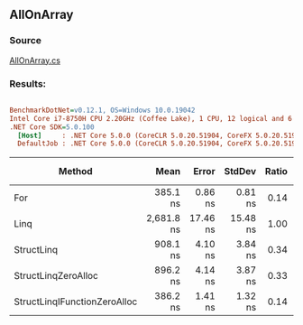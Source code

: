 ﻿## AllOnArray

### Source
[AllOnArray.cs](../../src/StructLinq.Benchmark/AllOnArray.cs)

### Results:
``` ini

BenchmarkDotNet=v0.12.1, OS=Windows 10.0.19042
Intel Core i7-8750H CPU 2.20GHz (Coffee Lake), 1 CPU, 12 logical and 6 physical cores
.NET Core SDK=5.0.100
  [Host]     : .NET Core 5.0.0 (CoreCLR 5.0.20.51904, CoreFX 5.0.20.51904), X64 RyuJIT
  DefaultJob : .NET Core 5.0.0 (CoreCLR 5.0.20.51904, CoreFX 5.0.20.51904), X64 RyuJIT


```
|                       Method |       Mean |    Error |   StdDev | Ratio |  Gen 0 | Gen 1 | Gen 2 | Allocated |
|----------------------------- |-----------:|---------:|---------:|------:|-------:|------:|------:|----------:|
|                          For |   385.1 ns |  0.86 ns |  0.81 ns |  0.14 |      - |     - |     - |         - |
|                         Linq | 2,681.8 ns | 17.46 ns | 15.48 ns |  1.00 | 0.0038 |     - |     - |      32 B |
|                   StructLinq |   908.1 ns |  4.10 ns |  3.84 ns |  0.34 | 0.0067 |     - |     - |      32 B |
|          StructLinqZeroAlloc |   896.2 ns |  4.14 ns |  3.87 ns |  0.33 |      - |     - |     - |         - |
| StructLinqIFunctionZeroAlloc |   386.2 ns |  1.41 ns |  1.32 ns |  0.14 |      - |     - |     - |         - |
